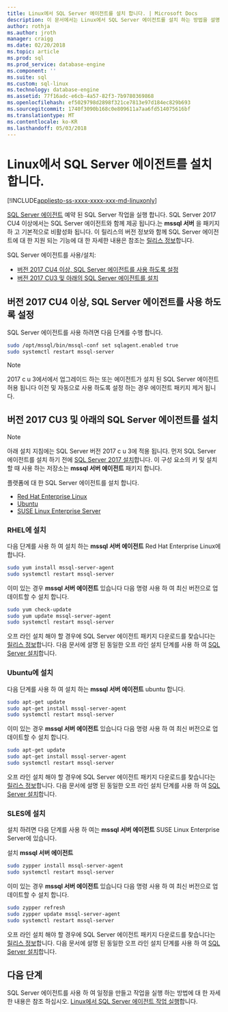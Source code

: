 ```yaml
---
title: Linux에서 SQL Server 에이전트를 설치 합니다. | Microsoft Docs
description: 이 문서에서는 Linux에서 SQL Server 에이전트를 설치 하는 방법을 설명 합니다.
author: rothja
ms.author: jroth
manager: craigg
ms.date: 02/20/2018
ms.topic: article
ms.prod: sql
ms.prod_service: database-engine
ms.component: ''
ms.suite: sql
ms.custom: sql-linux
ms.technology: database-engine
ms.assetid: 77f16adc-e6cb-4a57-82f3-7b9780369868
ms.openlocfilehash: ef5029798d2898f321ce7813e97d184ec829b693
ms.sourcegitcommit: 1740f3090b168c0e809611a7aa6fd514075616bf
ms.translationtype: MT
ms.contentlocale: ko-KR
ms.lasthandoff: 05/03/2018
---
```

# <a name="install-sql-server-agent-on-linux"></a>Linux에서 SQL Server 에이전트를 설치 합니다.

[!INCLUDE[appliesto-ss-xxxx-xxxx-xxx-md-linuxonly](../includes/appliesto-ss-xxxx-xxxx-xxx-md-linuxonly.md)]

 [SQL Server 에이전트](https://docs.microsoft.com/sql/ssms/agent/sql-server-agent) 예약 된 SQL Server 작업을 실행 합니다. SQL Server 2017 CU4 이상에서는 SQL Server 에이전트와 함께 제공 됩니다.는 **mssql 서버** 을 패키지 하 고 기본적으로 비활성화 됩니다. 이 릴리스의 버전 정보와 함께 SQL Server 에이전트에 대 한 지원 되는 기능에 대 한 자세한 내용은 참조는 [릴리스 정보](sql-server-linux-release-notes.md)합니다.

 SQL Server 에이전트를 사용/설치:
- [버전 2017 CU4 이상, SQL Server 에이전트를 사용 하도록 설정](#EnableAgentAfterCU4)
- [버전 2017 CU3 및 아래의 SQL Server 에이전트를 설치](#InstallAgentBelowCU4)


## <a name="EnableAgentAfterCU4">버전 2017 CU4 이상, SQL Server 에이전트를 사용 하도록 설정</a>

 SQL Server 에이전트를 사용 하려면 다음 단계를 수행 합니다.

```bash
sudo /opt/mssql/bin/mssql-conf set sqlagent.enabled true 
sudo systemctl restart mssql-server
```

> [!NOTE]
> 2017 c u 3에서에서 업그레이드 하는 또는 에이전트가 설치 된 SQL Server 에이전트 허용 됩니다 이전 및 자동으로 사용 하도록 설정 하는 경우 에이전트 패키지 제거 됩니다.  

## <a name="InstallAgentBelowCU4">버전 2017 CU3 및 아래의 SQL Server 에이전트를 설치</a>

> [!NOTE]
> 아래 설치 지침에는 SQL Server 버전 2017 c u 3에 적용 됩니다. 먼저 SQL Server 에이전트를 설치 하기 전에 [SQL Server 2017 설치](sql-server-linux-setup.md#platforms)합니다. 이 구성 요소의 키 및 설치할 때 사용 하는 저장소는 **mssql 서버 에이전트** 패키지 합니다.

플랫폼에 대 한 SQL Server 에이전트를 설치 합니다.
- [Red Hat Enterprise Linux](#RHEL)
- [Ubuntu](#ubuntu)
- [SUSE Linux Enterprise Server](#SLES)

### <a name="RHEL">RHEL에 설치</a>

다음 단계를 사용 하 여 설치 하는 **mssql 서버 에이전트** Red Hat Enterprise Linux에 합니다. 

```bash
sudo yum install mssql-server-agent
sudo systemctl restart mssql-server
```

이미 있는 경우 **mssql 서버 에이전트** 있습니다 다음 명령 사용 하 여 최신 버전으로 업데이트할 수 설치 합니다.

```bash
sudo yum check-update
sudo yum update mssql-server-agent
sudo systemctl restart mssql-server
```

오프 라인 설치 해야 할 경우에 SQL Server 에이전트 패키지 다운로드를 찾습니다는 [릴리스 정보](sql-server-linux-release-notes.md)합니다. 다음 문서에 설명 된 동일한 오프 라인 설치 단계를 사용 하 여 [SQL Server 설치](sql-server-linux-setup.md#offline)합니다.

### <a name="ubuntu">Ubuntu에 설치</a>

다음 단계를 사용 하 여 설치 하는 **mssql 서버 에이전트** ubuntu 합니다. 

```bash
sudo apt-get update 
sudo apt-get install mssql-server-agent
sudo systemctl restart mssql-server
```

이미 있는 경우 **mssql 서버 에이전트** 있습니다 다음 명령 사용 하 여 최신 버전으로 업데이트할 수 설치 합니다.

```bash
sudo apt-get update 
sudo apt-get install mssql-server-agent
sudo systemctl restart mssql-server
```

오프 라인 설치 해야 할 경우에 SQL Server 에이전트 패키지 다운로드를 찾습니다는 [릴리스 정보](sql-server-linux-release-notes.md)합니다. 다음 문서에 설명 된 동일한 오프 라인 설치 단계를 사용 하 여 [SQL Server 설치](sql-server-linux-setup.md#offline)합니다.

### <a name="SLES">SLES에 설치</a>

설치 하려면 다음 단계를 사용 하 여는 **mssql 서버 에이전트** SUSE Linux Enterprise Server에 있습니다. 

설치 **mssql 서버 에이전트** 

```bash
sudo zypper install mssql-server-agent
sudo systemctl restart mssql-server
```

이미 있는 경우 **mssql 서버 에이전트** 있습니다 다음 명령 사용 하 여 최신 버전으로 업데이트할 수 설치 합니다.

```bash
sudo zypper refresh
sudo zypper update mssql-server-agent
sudo systemctl restart mssql-server
```

오프 라인 설치 해야 할 경우에 SQL Server 에이전트 패키지 다운로드를 찾습니다는 [릴리스 정보](sql-server-linux-release-notes.md)합니다. 다음 문서에 설명 된 동일한 오프 라인 설치 단계를 사용 하 여 [SQL Server 설치](sql-server-linux-setup.md#offline)합니다.

## <a name="next-steps"></a>다음 단계
SQL Server 에이전트를 사용 하 여 일정을 만들고 작업을 실행 하는 방법에 대 한 자세한 내용은 참조 하십시오. [Linux에서 SQL Server 에이전트 작업 실행](sql-server-linux-run-sql-server-agent-job.md)합니다.
